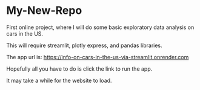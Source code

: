 # My-New-Repo

First online project, where I will do some basic exploratory data analysis on cars in the US.

This will require streamlit, plotly express, and pandas libraries.

The app url is: https://info-on-cars-in-the-us-via-streamlit.onrender.com

Hopefully all you have to do is click the link to run the app.

It may take a while for the website to load.
